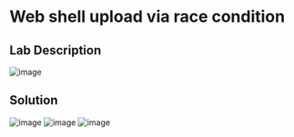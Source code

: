 # Web shell upload via race condition

## Lab Description

![image](https://github.com/KVNuhman/Web-Security-Lab/assets/46161259/285925d5-4a72-4d21-ba65-5e4cb7deaf15)

## Solution

![image](https://github.com/KVNuhman/Web-Security-Lab/assets/46161259/607289cc-36c2-4d4d-a828-6caf681ea597)
![image](https://github.com/KVNuhman/Web-Security-Lab/assets/46161259/6f390508-19ff-41a3-9ea1-d5046f965fbd)
![image](https://github.com/KVNuhman/Web-Security-Lab/assets/46161259/9f480627-204a-410f-9273-091beead9c8c)
